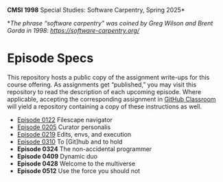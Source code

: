 **CMSI 1998** Special Studies: Software Carpentry, Spring 2025*

*_The phrase “software carpentry” was coined by Greg Wilson and Brent Gorda in 1998:
https://software-carpentry.org/_

# Episode Specs
This repository hosts a public copy of the assignment write-ups for this course offering. As assignments get “published,” you may visit this repository to read the description of each upcoming episode. Where applicable, accepting the corresponding assignment in [GitHub Classroom](https://classroom.github.com) will yield a repository containing a copy of these instructions as well.

* [Episode 0122](./filescape-navigator.md) Filescape navigator
* [Episode 0205](./curator-personalis.md) Curator personalis
* [Episode 0219](./edits-envs-execution.md) Edits, envs, and execution
* [Episode 0310](./to-github-and-to-hold.md) To [Git]hub and to hold
* **Episode 0324** The non-accidental programmer
* **Episode 0409** Dynamic duo
* **Episode 0428** Welcome to the multiverse
* **Episode 0512** Use the force you should not
